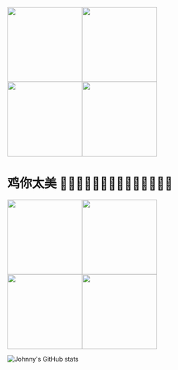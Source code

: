 <img src="https://camo.githubusercontent.com/e368b9dbd1641b6451e9a4e6dc718db446a82c6ba3caefd62eddef3cacf150e6/68747470733a2f2f75706c6f61642d696d616765732e6a69616e7368752e696f2f75706c6f61645f696d616765732f393330353735372d323636333234396466666433363036302e6769663f696d6167654d6f6772322f6175746f2d6f7269656e742f7374726970" width="170" height="170"/><img src="https://camo.githubusercontent.com/e368b9dbd1641b6451e9a4e6dc718db446a82c6ba3caefd62eddef3cacf150e6/68747470733a2f2f75706c6f61642d696d616765732e6a69616e7368752e696f2f75706c6f61645f696d616765732f393330353735372d323636333234396466666433363036302e6769663f696d6167654d6f6772322f6175746f2d6f7269656e742f7374726970" width="170" height="170"/><img src="https://camo.githubusercontent.com/e368b9dbd1641b6451e9a4e6dc718db446a82c6ba3caefd62eddef3cacf150e6/68747470733a2f2f75706c6f61642d696d616765732e6a69616e7368752e696f2f75706c6f61645f696d616765732f393330353735372d323636333234396466666433363036302e6769663f696d6167654d6f6772322f6175746f2d6f7269656e742f7374726970" width="170" height="170"/><img src="https://camo.githubusercontent.com/e368b9dbd1641b6451e9a4e6dc718db446a82c6ba3caefd62eddef3cacf150e6/68747470733a2f2f75706c6f61642d696d616765732e6a69616e7368752e696f2f75706c6f61645f696d616765732f393330353735372d323636333234396466666433363036302e6769663f696d6167654d6f6772322f6175746f2d6f7269656e742f7374726970" width="170" height="170"/>


# 鸡你太美 🏀🐔🏀🐔🏀🐔🏀🐔🏀🐔🏀🐔🏀🐔

<img src="https://camo.githubusercontent.com/e368b9dbd1641b6451e9a4e6dc718db446a82c6ba3caefd62eddef3cacf150e6/68747470733a2f2f75706c6f61642d696d616765732e6a69616e7368752e696f2f75706c6f61645f696d616765732f393330353735372d323636333234396466666433363036302e6769663f696d6167654d6f6772322f6175746f2d6f7269656e742f7374726970" width="170" height="170"/><img src="https://camo.githubusercontent.com/e368b9dbd1641b6451e9a4e6dc718db446a82c6ba3caefd62eddef3cacf150e6/68747470733a2f2f75706c6f61642d696d616765732e6a69616e7368752e696f2f75706c6f61645f696d616765732f393330353735372d323636333234396466666433363036302e6769663f696d6167654d6f6772322f6175746f2d6f7269656e742f7374726970" width="170" height="170"/><img src="https://camo.githubusercontent.com/e368b9dbd1641b6451e9a4e6dc718db446a82c6ba3caefd62eddef3cacf150e6/68747470733a2f2f75706c6f61642d696d616765732e6a69616e7368752e696f2f75706c6f61645f696d616765732f393330353735372d323636333234396466666433363036302e6769663f696d6167654d6f6772322f6175746f2d6f7269656e742f7374726970" width="170" height="170"/><img src="https://camo.githubusercontent.com/e368b9dbd1641b6451e9a4e6dc718db446a82c6ba3caefd62eddef3cacf150e6/68747470733a2f2f75706c6f61642d696d616765732e6a69616e7368752e696f2f75706c6f61645f696d616765732f393330353735372d323636333234396466666433363036302e6769663f696d6167654d6f6772322f6175746f2d6f7269656e742f7374726970" width="170" height="170"/>


![Johnny's GitHub stats](https://github-readme-stats.vercel.app/api?username=cpp-johnny&show_icons=true&theme=radical)
